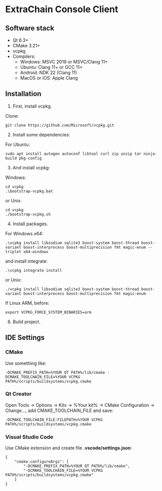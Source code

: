 # ExtraChain Console Client

## Software stack

* Qt 6.3+
* CMake 3.21+
* vcpkg
* Compilers:
  * Windows: MSVC 2019 or MSVC/Clang 11+
  * Ubuntu: Clang 11+ or GCC 11+
  * Android: NDK 22 (Clang 11)
  * MacOS or iOS: Apple Clang

## Installation
1. First, install vcpkg. 

Clone:

    git clone https://github.com/Microsoft/vcpkg.git


2. Install some dependencies:

For Ubuntu:

    sudo apt install autogen autoconf libtool curl zip unzip tar ninja-build pkg-config

3. And install vcpkg:

Windows:

    cd vcpkg
    .\bootstrap-vcpkg.bat

or Unix:

    cd vcpkg
    ./bootstrap-vcpkg.sh

4. Install packages.

For Windows x64:

    .\vcpkg install libsodium sqlite3 boost-system boost-thread boost-variant boost-interprocess boost-multiprecision fmt magic-enum --triplet x64-windows

and install integrate:

    .\vcpkg integrate install

or Unix:

    ./vcpkg install libsodium sqlite3 boost-system boost-thread boost-variant boost-interprocess boost-multiprecision fmt magic-enum

If Linux ARM, before:

	export VCPKG_FORCE_SYSTEM_BINARIES=arm

6. Build project.

## IDE Settings
### CMake
Use something like:

    -DCMAKE_PREFIX_PATH=%YOUR QT PATH%/lib/cmake -DCMAKE_TOOLCHAIN_FILE=%YOUR VCPKG PATH%/scripts/buildsystems/vcpkg.cmake

### Qt Creator
Open Tools → Options → Kits → %Your kit% → CMake Configuration → Change..., add CMAKE_TOOLCHAIN_FILE and save:

    -DCMAKE_TOOLCHAIN_FILE:FILEPATH=%YOUR VCPKG PATH%/scripts/buildsystems/vcpkg.cmake

### Visual Studio Code
Use CMake extension and create file **.vscode/settings.json**:

    {
        "cmake.configureArgs": [
            "-DCMAKE_PREFIX_PATH=%YOUR QT PATH%/lib/cmake",
            "-DCMAKE_TOOLCHAIN_FILE=%YOUR VCPKG PATH%/scripts/buildsystems/vcpkg.cmake"
        ]
    }
